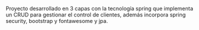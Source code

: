 Proyecto desarrollado en 3 capas con la tecnología spring que implementa un CRUD para gestionar el control de clientes, además incorpora spring security, bootstrap y fontawesome y jpa. 
